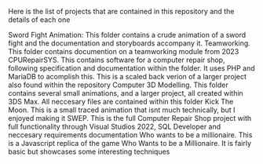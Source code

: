 Here is the list of projects that are contained in this repository and the details of each one

Sword Fight Animation: This folder contains a crude animation of a sword fight and the documentation and storyboards accompany it.
Teamworking. This folder contains documention on a teamworking module from 2023
CPURepairSYS. This contains software for a computer repair shop, following specification and documentation within the folder. It uses PHP and MariaDB to acomplish this. This is a scaled back verion of a larger project also found within the repository
Computer 3D Modelling. This folder contains several small animations, and a larger project, all created within 3DS Max. All neccesary files are contained within this folder
Kick The Moon. This is a small traced animation that isnt much technically, but I enjoyed making it
SWEP. This is the full Computer Repair Shop project with full functionality through Visual Studios 2022, SQL Developer and neccesary requirements documentation
Who wants to be a millionaire. This is a Javascript replica of the game Who Wants to be a Millionaire. It is fairly basic but showcases some interesting techniques
